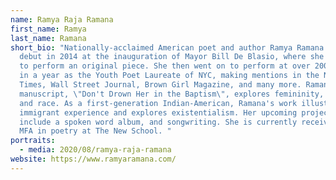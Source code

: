 ```yaml
---
name: Ramya Raja Ramana
first_name: Ramya
last_name: Ramana
short_bio: "Nationally-acclaimed American poet and author Ramya Ramana made her
  debut in 2014 at the inauguration of Mayor Bill De Blasio, where she was asked
  to perform an original piece. She then went on to perform at over 200 venues
  in a year as the Youth Poet Laureate of NYC, making mentions in the New York
  Times, Wall Street Journal, Brown Girl Magazine, and many more. Ramana's first
  manuscript, \"Don't Drown Her in the Baptism\", explores femininity, faith,
  and race. As a first-generation Indian-American, Ramana's work illustrates
  immigrant experience and explores existentialism. Her upcoming projects
  include a spoken word album, and songwriting. She is currently receiving her
  MFA in poetry at The New School. "
portraits:
  - media: 2020/08/ramya-raja-ramana
website: https://www.ramyaramana.com/
---
```


